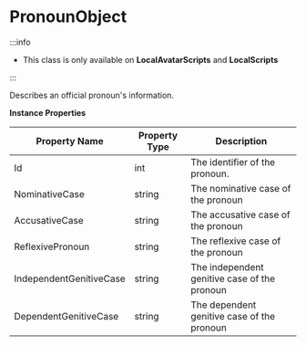 # PronounObject

:::info

+ This class is only available on **LocalAvatarScripts** and **LocalScripts**

:::

Describes an official pronoun's information.

**Instance Properties**

Property Name | Property Type | Description
--- | --- | ---
Id | int | The identifier of the pronoun.
NominativeCase | string | The nominative case of the pronoun
AccusativeCase | string | The accusative case of the pronoun
ReflexivePronoun | string | The reflexive case of the pronoun
IndependentGenitiveCase | string | The independent genitive case of the pronoun
DependentGenitiveCase | string | The dependent genitive case of the pronoun